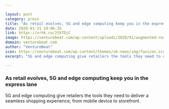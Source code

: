 ```yaml
---

layout: post
category: press
title: "As retail evolves, 5G and edge computing keep you in the express lane"
date: 2020-01-31 19:06:35
link: https://vrhk.co/2tkTDjC
image: https://venturebeat.com/wp-content/uploads/2020/01/augmented-reality-1.jpg?w=1200&strip=all
domain: venturebeat.com
author: "VentureBeat"
icon: https://venturebeat.com/wp-content/themes/vb-news/img/favicon.ico
excerpt: "5G and edge computing give retailers the tools they need to deliver a seamless shopping experience, from mobile device to storefront."

---
```


### As retail evolves, 5G and edge computing keep you in the express lane

5G and edge computing give retailers the tools they need to deliver a seamless shopping experience, from mobile device to storefront.